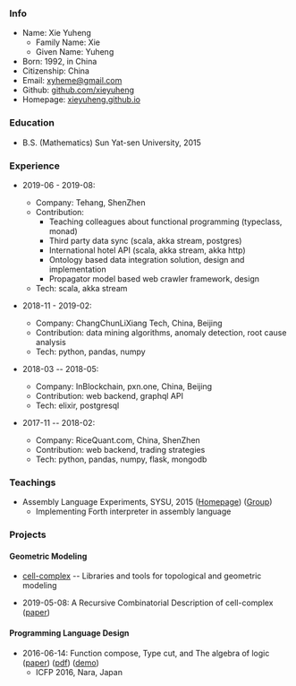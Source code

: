 ### Info

- Name: Xie Yuheng
  - Family Name: Xie
  - Given Name: Yuheng
- Born: 1992, in China
- Citizenship: China
- Email: xyheme@gmail.com
- Github: [github.com/xieyuheng](https://github.com/xieyuheng)
- Homepage: [xieyuheng.github.io](https://xieyuheng.github.io)

### Education

- B.S. (Mathematics) Sun Yat-sen University, 2015

### Experience

- 2019-06 - 2019-08:
  - Company: Tehang, ShenZhen
  - Contribution:
    - Teaching colleagues about functional programming (typeclass, monad)
    - Third party data sync (scala, akka stream, postgres)
    - International hotel API (scala, akka stream, akka http)
    - Ontology based data integration solution, design and implementation
    - Propagator model based web crawler framework, design
  - Tech: scala, akka stream

- 2018-11 - 2019-02:
  - Company: ChangChunLiXiang Tech, China, Beijing
  - Contribution: data mining algorithms, anomaly detection, root cause analysis
  - Tech: python, pandas, numpy

- 2018-03 -- 2018-05:
  - Company: InBlockchain, pxn.one, China, Beijing
  - Contribution: web backend, graphql API
  - Tech: elixir, postgresql

- 2017-11 -- 2018-02:
  - Company: RiceQuant.com, China, ShenZhen
  - Contribution: web backend, trading strategies
  - Tech: python, pandas, numpy, flask, mongodb

### Teachings

- Assembly Language Experiments, SYSU, 2015
  ([Homepage](http://the-little-language-designer.github.io/cicada-nymph/course/contents.html))
  ([Group](https://github.com/the-little-language-designer))
  - Implementing Forth interpreter in assembly language

### Projects

#### Geometric Modeling

- [cell-complex](https://github.com/xieyuheng/cell-complex) -- Libraries and tools for topological and geometric modeling

- 2019-05-08: A Recursive Combinatorial Description of cell-complex
  ([paper](http://inner-universe.surge.sh/paper/a-recursive-combinatorial-description-of-cell-complex))

#### Programming Language Design

- 2016-06-14: Function compose, Type cut, and The algebra of logic
  ([paper](https://xieyuheng.github.io/writing/function-compose-type-cut.html))
  ([pdf](http://xieyuheng.github.io/paper/function-compose-type-cut.pdf))
  ([demo](https://xieyuheng.github.io/writing/function-compose-type-cut--demo))
  - ICFP 2016, Nara, Japan
